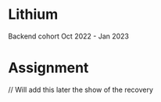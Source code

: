 # Lithium
Backend cohort Oct 2022 - Jan 2023


# Assignment
// Will add this later
the show of the recovery